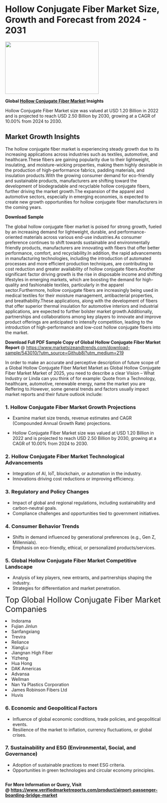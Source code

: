 <H1>Hollow Conjugate Fiber Market Size, Growth and Forecast from 2024 - 2031</H1><img class="aligncenter size-medium wp-image-584254" src="https://thirdeyenews.in/wp-content/uploads/2024/09/Global-Market-Research-300x168.jpeg" alt="" width="300" height="168" /><p><strong>Global&nbsp;<a href="https://www.marketsizeandtrends.com/download-sample/543010/?utm_source=Github8j?utm_medium=219">Hollow Conjugate Fiber Market</a> Insights</strong></p><p>Hollow Conjugate Fiber Market size was valued at USD 1.20 Billion in 2022 and is projected to reach USD 2.50 Billion by 2030, growing at a CAGR of 10.00% from 2024 to 2030.</p><p><h2>Market Growth Insights</h2> <p>The hollow conjugate fiber market is experiencing steady growth due to its increasing applications across industries such as textiles, automotive, and healthcare.These fibers are gaining popularity due to their lightweight, insulating, and moisture-wicking properties, making them highly desirable in the production of high-performance fabrics, padding materials, and insulation products.With the growing consumer demand for eco-friendly and sustainable products, manufacturers are shifting toward the development of biodegradable and recyclable hollow conjugate fibers, further driving the market growth.The expansion of the apparel and automotive sectors, especially in emerging economies, is expected to create new growth opportunities for hollow conjugate fiber manufacturers in the coming years.</p> <p><strong>Download Sample</strong></p> <p>The global hollow conjugate fiber market is poised for strong growth, fueled by an increasing demand for lightweight, durable, and performance-oriented materials across various end-use industries.As consumer preference continues to shift towards sustainable and environmentally friendly products, manufacturers are innovating with fibers that offer better performance, comfort, and recyclability.In addition, the rapid advancements in manufacturing technologies, including the introduction of automated processes and more efficient production techniques, are contributing to cost reduction and greater availability of hollow conjugate fibers.Another significant factor driving growth is the rise in disposable income and shifting lifestyles in emerging markets, which are boosting the demand for high-quality and fashionable textiles, particularly in the apparel sector.Furthermore, hollow conjugate fibers are increasingly being used in medical textiles for their moisture management, antibacterial properties, and breathability.These applications, along with the development of fibers that offer superior thermal insulation for automotive interiors and industrial applications, are expected to further bolster market growth.Additionally, partnerships and collaborations among key players to innovate and improve product offerings are anticipated to intensify competition, leading to the introduction of high-performance and low-cost hollow conjugate fibers into the market.<p><span class=""><strong>Download Full PDF Sample Copy of Global Hollow Conjugate Fiber Market Report</strong> @ <a href="https://www.marketsizeandtrends.com/download-sample/543010/?utm_source=Github8j?utm_medium=219" target="_blank">https://www.marketsizeandtrends.com/download-sample/543010/?utm_source=Github8j?utm_medium=219</a></span></p><p>In order to make an accurate and perceptive description of future scope of a Global&nbsp;Hollow Conjugate Fiber Market Market as Global&nbsp;Hollow Conjugate Fiber Market Market of 2025, you need to describe a clear Vision &ndash; What Industry or Linda can you think of for example: Quote from a Technology, healthcare, automotive, renewable energy, name the market you are Reffering to.However, some general trends and factors usually impact market reports and their future outlook include:</p><h3>1.&nbsp;<strong>Hollow Conjugate Fiber Market Growth Projections</strong></h3><ul><li>Examine market size trends, revenue estimates and CAGR (Compounded Annual Growth Rate) projections.</li><li><p>Hollow Conjugate Fiber Market size was valued at USD 1.20 Billion in 2022 and is projected to reach USD 2.50 Billion by 2030, growing at a CAGR of 10.00% from 2024 to 2030.</p></li></ul><h3>2.&nbsp;<strong>Hollow Conjugate Fiber Market Technological Advancements</strong></h3><ul><li>Integration of AI, IoT, blockchain, or automation in the industry.</li><li>Innovations driving cost reductions or improving efficiency.</li></ul><h3>3.&nbsp;<strong>Regulatory and Policy Changes</strong></h3><ul><li>Impact of global and regional regulations, including sustainability and carbon-neutral goals.</li><li>Compliance challenges and opportunities tied to government initiatives.</li></ul><h3>4.&nbsp;<strong>Consumer Behavior Trends</strong></h3><ul><li>Shifts in demand influenced by generational preferences (e.g., Gen Z, Millennials).</li><li>Emphasis on eco-friendly, ethical, or personalized products/services.</li></ul><h3>5.&nbsp;<strong>Global Hollow Conjugate Fiber Market Competitive Landscape</strong></h3><ul><li>Analysis of key players, new entrants, and partnerships shaping the industry.</li><li>Strategies for differentiation and market penetration.</li></ul><p data-pm-slice="1 1 []"><span style="color: inherit; font-family: inherit; font-size: 25px;">Top Global Hollow Conjugate Fiber Market Companies</span></p><div class="" data-test-id=""><p><li>Indorama</li><li> Fujian Jinlun</li><li> Sanfangxiang</li><li> Trevira</li><li> Reliance</li><li> XiangLu</li><li> Jiangnan High Fiber</li><li> Yizheng</li><li> Hua Hong</li><li> DAK Americas</li><li> Advansa</li><li> Wellman</li><li> Nan Ya Plastics Corporation</li><li> James Robinson Fibers Ltd</li><li> Huvis</li></p></div><h3>6.&nbsp;<strong>Economic and Geopolitical Factors</strong></h3><ul><li>Influence of global economic conditions, trade policies, and geopolitical events.</li><li>Resilience of the market to inflation, currency fluctuations, or global crises.</li></ul><h3>7.&nbsp;<strong>Sustainability and ESG (Environmental, Social, and Governance)</strong></h3><ul><li>Adoption of sustainable practices to meet ESG criteria.</li><li>Opportunities in green technologies and circular economy principles.</li></ul><h2><strong style="font-size: 14px;">For More Information or Query, Visit @&nbsp;</strong><a style="background-color: #ffffff; font-size: 14px;" href="https://www.marketsizeandtrends.com/report/hollow-conjugate-fiber-market/" target="_blank">https://www.verifiedmarketreports.com/product/airport-passenger-boarding-bridge-market</a></h2>